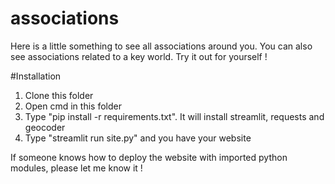 # associations
Here is a little something to see all associations around you. You can also see associations related to a key world.
Try it out for yourself !

#Installation
1. Clone this folder
2. Open cmd in this folder
3. Type "pip install -r requirements.txt". It will install streamlit, requests and geocoder
4. Type "streamlit run site.py" and you have your website

If someone knows how to deploy the website with imported python modules, please let me know it !

